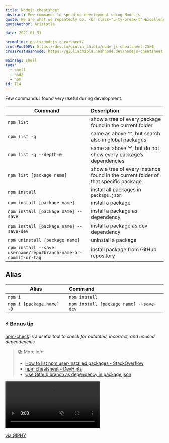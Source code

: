 ```yaml
---
title: Nodejs cheatsheet
abstract: Few commands to speed up development using Node.js
quote: We are what we repeatedly do. <br class="u-ty-break-t">Excellence, then, is not an act, but a habit
quoteAuthor: Aristotle

date: 2021-01-31

permalink: posts/nodejs-cheatsheet/
crossPostDEV: https://dev.to/giulia_chiola/node-js-cheatsheet-25k0
crossPostHashnode: https://giuliachiola.hashnode.dev/nodejs-cheatsheet

mainTag: shell
tags:
  - shell
  - node
  - npm
id: T14
---
```


Few commands I found very useful during development.

| Command                                 | Description                                                                        |
|-----------------------------------------|:-----------------------------------------------------------------------------------|
| `npm list`                              | show a tree of every package found in the current folder                           |
| `npm list -g`                           | same as above ^^, but search also in global packages                               |
| `npm list -g --depth=0`                 | same as above ^^, but do not show every package’s dependencies                         |
| `npm list [package name]`               | show a tree of every instance found in the current folder of that specific package |
| `npm install`                           | install all packages in `package.json`                                     |
| `npm install [package name]`            | install a package                                                                  |
| `npm install [package name] --save`     | install a package as dependency                                                    |
| `npm install [package name] --save-dev` | install a package as dev dependency                                                |
| `npm uninstall [package name]`          | uninstall a package                                                |
| `npm install --save username/repo#branch-name-or-commit-or-tag` | install package from GitHub repository |

## Alias

| Alias                      | Command                                  |
|----------------------------|:-----------------------------------------|
| `npm i`                    | `npm install`                            |
| `npm i [package name] -D`  | `npm install [package name] --save-dev ` |

### ⚡️ Bonus tip

[npm-check](https://github.com/dylang/npm-check) is a useful tool to _check for outdated, incorrect, and unused dependencies_

> 📚 More info
>
> - [How to list npm user-installed packages - StackOverflow](https://stackoverflow.com/questions/17937960/how-to-list-npm-user-installed-packages)
> - [npm cheatsheet - DevHints](https://devhints.io/npm)
> - [Use Github branch as dependency in package.json](https://medium.com/@jonchurch/use-github-branch-as-dependency-in-package-json-5eb609c81f1a)


<div class="s-giphy s-giphy--small-d">
  <video autoplay loop muted playsinline>
    <source src="https://i.giphy.com/media/d0NnEG1WnnXqg/giphy.mp4" type="video/mp4">
  </video>
  <p><a href="http://gph.is/2biY0lt">via GIPHY</a></p>
</div>
